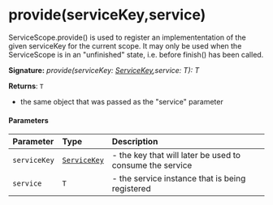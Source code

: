 # provide<T>(serviceKey,service)

ServiceScope.provide() is used to register an implemententation of the given serviceKey 
for the current scope. It may only be used when the ServiceScope is in an "unfinished" 
state, i.e. before finish() has been called.

**Signature:** _provide<T>(serviceKey: [ServiceKey](../sp-client-base/servicekey.md)<T>,service: T): T_

**Returns**: `T`

- the same object that was passed as the "service" parameter

#### Parameters


| Parameter	   | Type    | Description |
|:-------------|:---------------|:------------|
| `serviceKey`    | [`ServiceKey`](../sp-client-base/servicekey.md)<T> | - the key that will later be used to consume the service |
| `service`    | `T` | - the service instance that is being registered |

